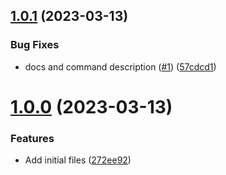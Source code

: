 ## [1.0.1](https://github.com/Pradumnasaraf/candy/compare/v1.0.0...v1.0.1) (2023-03-13)


### Bug Fixes

* docs and command description  ([#1](https://github.com/Pradumnasaraf/candy/issues/1)) ([57cdcd1](https://github.com/Pradumnasaraf/candy/commit/57cdcd1056052a30da5bd8f410c2fd20bf628f08))



# [1.0.0](https://github.com/Pradumnasaraf/candy/compare/272ee9203ed13d78aaf9c6b4cd6b0d1700e52f11...v1.0.0) (2023-03-13)


### Features

* Add initial files ([272ee92](https://github.com/Pradumnasaraf/candy/commit/272ee9203ed13d78aaf9c6b4cd6b0d1700e52f11))



